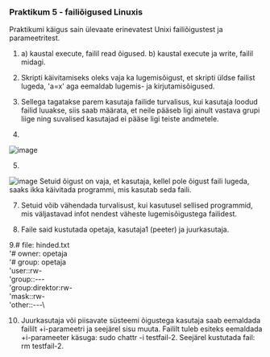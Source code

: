 ### Praktikum 5 - failiõigused Linuxis
Praktikumi käigus sain ülevaate erinevatest Unixi failiõigustest ja parameetritest.

1. a) kaustal execute, failil read õigused.
   b) kaustal execute ja write, failil midagi.

2. Skripti käivitamiseks oleks vaja ka lugemisõigust, et skripti üldse failist lugeda, 'a=x' aga eemaldab lugemis- ja kirjutamisõigused.

3. Sellega tagatakse parem kasutaja failide turvalisus, kui kasutaja loodud failid luuakse, siis saab määrata, et neile pääseb ligi ainult vastava grupi liige ning suvalised kasutajad ei pääse ligi teiste andmetele.

4.
![image](https://github.com/user-attachments/assets/4f0584a0-664c-43c5-a43f-18c54f43f589)

5.
![image](https://github.com/user-attachments/assets/3a6681c9-9c2a-4b7b-924e-eaed96abff0a)
Setuid õigust on vaja, et kasutaja, kellel pole õigust faili lugeda, saaks ikka käivitada programmi, mis kasutab seda faili.

7. Setuid võib vähendada turvalisust, kui kasutusel sellised programmid, mis väljastavad infot nendest väheste lugemisõigustega failidest.

8. Faile said kustutada opetaja, kasutaja1 (peeter) ja juurkasutaja.
   
9.# file: hinded.txt\
'# owner: opetaja\
'# group: opetaja\
'user::rw-\
'group::---\
'group:direktor:rw-\
'mask::rw-\
'other::---\

10. Juurkasutaja või piisavate süsteemi õigustega kasutaja saab eemaldada faililt +i-parameetri ja seejärel sisu muuta.
Faililt tuleb esiteks eemaldada +i-parameeter käsuga: sudo chattr -i testfail-2. Seejärel kustutada fail: rm testfail-2.
